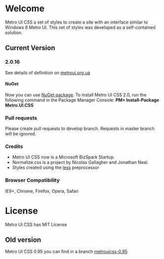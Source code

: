 # Welcome

Metro UI CSS a set of styles to create a site with an interface similar to Windows 8 Metro UI. This set of styles was developed as a self-contained solution.

## Current Version

### 2.0.16

See details of definition on [metroui.org.ua](http://metroui.org.ua)

#### NuGet

Now you can use [NuGet package](https://www.nuget.org/packages/Metro.UI.CSS/).
To install Metro UI CSS 2.0, run the following command in the Package Manager Console:
__PM> Install-Package Metro.UI.CSS__

### Pull requests

Please create pull requests to develop branch. Requests in master branch will be ignored.

### Credits

- Metro UI CSS now is a Microsoft BizSpark Startup.
- Normalize.css is a project by Nicolas Gallagher and Jonathan Neal.
- Styles created using the [less](http://lesscss.org) preprocessor

### Browser Compatibility

IE9+, Chrome, Firefox, Opera, Safari

# License

Metro UI CSS has MIT License

## Old version
Metro UI CSS 0.95 you can find in a branch [metrouicss-0.95](https://github.com/olton/Metro-UI-CSS/tree/metrouicss-0.95)